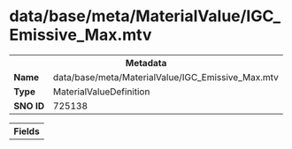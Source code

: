<h1>data/base/meta/MaterialValue/IGC_Emissive_Max.mtv</h1><table><tr><th colspan="100%">Metadata</th></tr><tr><td><b>Name</b></td><td>data/base/meta/MaterialValue/IGC_Emissive_Max.mtv</td></tr><tr><td><b>Type</b></td><td>MaterialValueDefinition</td></tr><tr><td><b>SNO ID</b></td><td>725138</td></tr></table>

<table><tr><th colspan="100%">Fields</th></tr></table>

